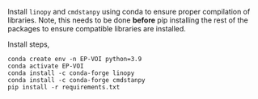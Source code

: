 Install `linopy` and `cmdstanpy` using conda to ensure proper compilation of libraries.
Note, this needs to be done **before** pip installing the rest of the packages to ensure compatible libraries are installed.

Install steps,
```
conda create env -n EP-VOI python=3.9
conda activate EP-VOI
conda install -c conda-forge linopy
conda install -c conda-forge cmdstanpy
pip install -r requirements.txt
```